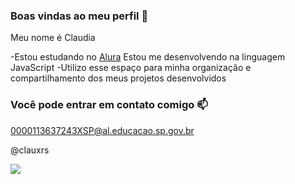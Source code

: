 ### Boas vindas ao meu perfil 🖤

Meu nome é Claudia

-Estou estudando no [Alura](httsps://www.Alura.com.br)
Estou me desenvolvendo na linguagem JavaScript
-Utilizo esse espaço para minha organização e compartilhamento dos meus projetos desenvolvidos

### Você pode entrar em contato comigo 📫

0000113637243XSP@al.educacao.sp.gov.br

@clauxrs

![](https://media1.tenor.com/m/yDxgngEEeY0AAAAC/barbie-pink.gif)
